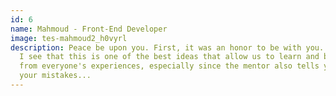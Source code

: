 ```yaml
---
id: 6
name: Mahmoud - Front-End Developer
image: tes-mahmoud2_h0vyrl
description: Peace be upon you. First, it was an honor to be with you. Secondly,
  I see that this is one of the best ideas that allow us to learn and benefit
  from everyone's experiences, especially since the mentor also tells you about
  your mistakes...
---
```

